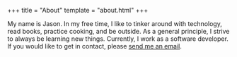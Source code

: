 +++
title = "About"
template = "about.html"
+++

My name is Jason. In my free time, I like to tinker around with technology, read books, practice cooking, and be outside. As a general principle, I strive to always be learning new things. Currently, I work as a software developer. If you would like to get in contact, please [send me an email](mailto:jason@0xC45.com).

